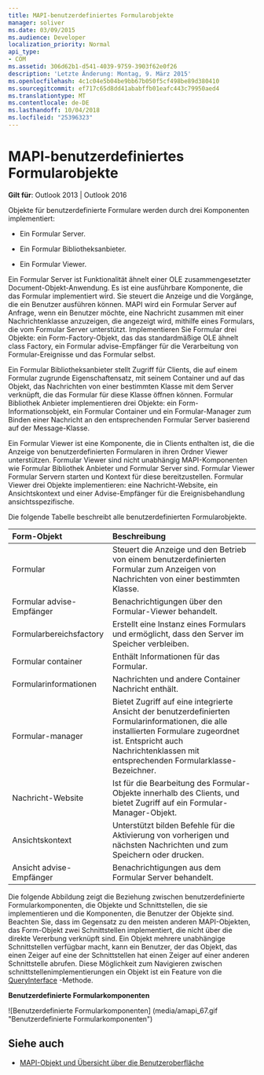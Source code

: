 ```yaml
---
title: MAPI-benutzerdefiniertes Formularobjekte
manager: soliver
ms.date: 03/09/2015
ms.audience: Developer
localization_priority: Normal
api_type:
- COM
ms.assetid: 306d62b1-d541-4039-9759-3903f62e0f26
description: 'Letzte Änderung: Montag, 9. März 2015'
ms.openlocfilehash: 4c1c04e5b04be9bb67b050f5cf498be89d380410
ms.sourcegitcommit: ef717c65d8dd41ababffb01eafc443c79950aed4
ms.translationtype: MT
ms.contentlocale: de-DE
ms.lasthandoff: 10/04/2018
ms.locfileid: "25396323"
---
```

# <a name="mapi-custom-form-objects"></a>MAPI-benutzerdefiniertes Formularobjekte
  
**Gilt für**: Outlook 2013 | Outlook 2016 
  
Objekte für benutzerdefinierte Formulare werden durch drei Komponenten implementiert:
  
- Ein Formular Server.
    
- Ein Formular Bibliotheksanbieter.
    
- Ein Formular Viewer.
    
Ein Formular Server ist Funktionalität ähnelt einer OLE zusammengesetzter Document-Objekt-Anwendung. Es ist eine ausführbare Komponente, die das Formular implementiert wird. Sie steuert die Anzeige und die Vorgänge, die ein Benutzer ausführen können. MAPI wird ein Formular Server auf Anfrage, wenn ein Benutzer möchte, eine Nachricht zusammen mit einer Nachrichtenklasse anzuzeigen, die angezeigt wird, mithilfe eines Formulars, die vom Formular Server unterstützt. Implementieren Sie Formular drei Objekte: ein Form-Factory-Objekt, das das standardmäßige OLE ähnelt class Factory, ein Formular advise-Empfänger für die Verarbeitung von Formular-Ereignisse und das Formular selbst. 
  
Ein Formular Bibliotheksanbieter stellt Zugriff für Clients, die auf einem Formular zugrunde Eigenschaftensatz, mit seinem Container und auf das Objekt, das Nachrichten von einer bestimmten Klasse mit dem Server verknüpft, die das Formular für diese Klasse öffnen können. Formular Bibliothek Anbieter implementieren drei Objekte: ein Form-Informationsobjekt, ein Formular Container und ein Formular-Manager zum Binden einer Nachricht an den entsprechenden Formular Server basierend auf der Message-Klasse.
  
Ein Formular Viewer ist eine Komponente, die in Clients enthalten ist, die die Anzeige von benutzerdefinierten Formularen in ihren Ordner Viewer unterstützen. Formular Viewer sind nicht unabhängig MAPI-Komponenten wie Formular Bibliothek Anbieter und Formular Server sind. Formular Viewer Formular Servern starten und Kontext für diese bereitzustellen. Formular Viewer drei Objekte implementieren: eine Nachricht-Website, ein Ansichtskontext und einer Advise-Empfänger für die Ereignisbehandlung ansichtsspezifische.
  
Die folgende Tabelle beschreibt alle benutzerdefinierten Formularobjekte. 
  
|**Form-Objekt**|**Beschreibung**|
|:-----|:-----|
|Formular  <br/> |Steuert die Anzeige und den Betrieb von einem benutzerdefinierten Formular zum Anzeigen von Nachrichten von einer bestimmten Klasse.  <br/> |
|Formular advise-Empfänger  <br/> |Benachrichtigungen über den Formular-Viewer behandelt.  <br/> |
|Formularbereichsfactory  <br/> |Erstellt eine Instanz eines Formulars und ermöglicht, dass den Server im Speicher verbleiben.  <br/> |
|Formular container  <br/> |Enthält Informationen für das Formular.  <br/> |
|Formularinformationen  <br/> |Nachrichten und andere Container Nachricht enthält.  <br/> |
|Formular-manager  <br/> |Bietet Zugriff auf eine integrierte Ansicht der benutzerdefinierten Formularinformationen, die alle installierten Formulare zugeordnet ist. Entspricht auch Nachrichtenklassen mit entsprechenden Formularklasse-Bezeichner.  <br/> |
|Nachricht-Website  <br/> |Ist für die Bearbeitung des Formular-Objekte innerhalb des Clients, und bietet Zugriff auf ein Formular-Manager-Objekt.  <br/> |
|Ansichtskontext  <br/> |Unterstützt bilden Befehle für die Aktivierung von vorherigen und nächsten Nachrichten und zum Speichern oder drucken.  <br/> |
|Ansicht advise-Empfänger  <br/> |Benachrichtigungen aus dem Formular Server behandelt.  <br/> |
   
Die folgende Abbildung zeigt die Beziehung zwischen benutzerdefinierte Formularkomponenten, die Objekte und Schnittstellen, die sie implementieren und die Komponenten, die Benutzer der Objekte sind. Beachten Sie, dass im Gegensatz zu den meisten anderen MAPI-Objekten, das Form-Objekt zwei Schnittstellen implementiert, die nicht über die direkte Vererbung verknüpft sind. Ein Objekt mehrere unabhängige Schnittstellen verfügbar macht, kann ein Benutzer, der das Objekt, das einen Zeiger auf eine der Schnittstellen hat einen Zeiger auf einer anderen Schnittstelle abrufen. Diese Möglichkeit zum Navigieren zwischen schnittstellenimplementierungen ein Objekt ist ein Feature von die [QueryInterface](https://msdn.microsoft.com/library/54d5ff80-18db-43f2-b636-f93ac053146d%28Office.15%29.aspx) -Methode. 
  
**Benutzerdefinierte Formularkomponenten**
  
![Benutzerdefinierte Formularkomponenten] (media/amapi_67.gif "Benutzerdefinierte Formularkomponenten")
  
## <a name="see-also"></a>Siehe auch

- [MAPI-Objekt und Übersicht über die Benutzeroberfläche](mapi-object-and-interface-overview.md)

